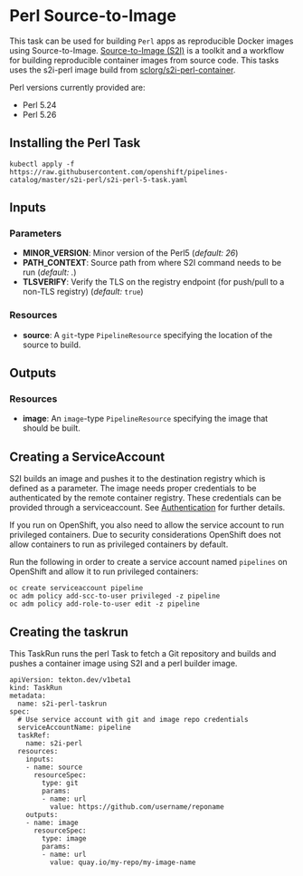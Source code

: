 # Perl Source-to-Image

This task can be used for building `Perl` apps as reproducible Docker 
images using Source-to-Image. [Source-to-Image (S2I)](https://github.com/openshift/source-to-image)
is a toolkit and a workflow for building reproducible container images
from source code. This tasks uses the s2i-perl image build from [sclorg/s2i-perl-container](https://github.com/sclorg/s2i-perl-container).

Perl versions currently provided are:

- Perl 5.24
- Perl 5.26

## Installing the Perl Task

```
kubectl apply -f https://raw.githubusercontent.com/openshift/pipelines-catalog/master/s2i-perl/s2i-perl-5-task.yaml
```

## Inputs

### Parameters

* **MINOR_VERSION**: Minor version of the Perl5
  (_default: 26_)
* **PATH_CONTEXT**: Source path from where S2I command needs to be run
  (_default: ._)
* **TLSVERIFY**: Verify the TLS on the registry endpoint (for push/pull to a
  non-TLS registry) (_default:_ `true`)


### Resources

* **source**: A `git`-type `PipelineResource` specifying the location of the
  source to build.

## Outputs

### Resources

* **image**: An `image`-type `PipelineResource` specifying the image that should
  be built.

## Creating a ServiceAccount

S2I builds an image and pushes it to the destination registry which is
defined as a parameter. The image needs proper credentials to be 
authenticated by the remote container registry. These credentials can 
be provided through a serviceaccount. See [Authentication](https://github.com/tektoncd/pipeline/blob/master/docs/auth.md#basic-authentication-docker)
for further details.

If you run on OpenShift, you also need to allow the service
account to run privileged containers. Due to security considerations 
OpenShift does not allow containers to run as privileged containers 
by default.

Run the following in order to create a service account named
`pipelines` on OpenShift and allow it to run privileged containers:

```
oc create serviceaccount pipeline
oc adm policy add-scc-to-user privileged -z pipeline
oc adm policy add-role-to-user edit -z pipeline
```

## Creating the taskrun

This TaskRun runs the perl Task to fetch a Git repository and builds and 
pushes a container image using S2I and a perl builder image.

```
apiVersion: tekton.dev/v1beta1
kind: TaskRun
metadata:
  name: s2i-perl-taskrun
spec:
  # Use service account with git and image repo credentials
  serviceAccountName: pipeline
  taskRef:
    name: s2i-perl
  resources:
    inputs:
    - name: source
      resourceSpec:
        type: git
        params:
        - name: url
          value: https://github.com/username/reponame
    outputs:
    - name: image
      resourceSpec:
        type: image
        params:
        - name: url
          value: quay.io/my-repo/my-image-name
```